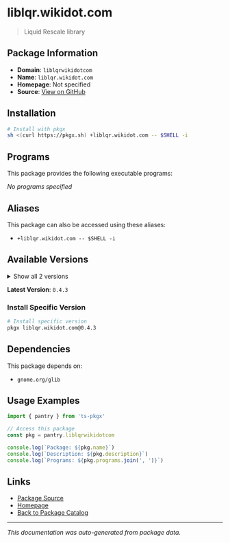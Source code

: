 # liblqr.wikidot.com

> Liquid Rescale library

## Package Information

- **Domain**: `liblqrwikidotcom`
- **Name**: `liblqr.wikidot.com`
- **Homepage**: Not specified
- **Source**: [View on GitHub](https://github.com/pkgxdev/pantry/tree/main/projects/liblqr.wikidot.com/package.yml)

## Installation

```bash
# Install with pkgx
sh <(curl https://pkgx.sh) +liblqr.wikidot.com -- $SHELL -i
```

## Programs

This package provides the following executable programs:

*No programs specified*

## Aliases

This package can also be accessed using these aliases:

- `+liblqr.wikidot.com -- $SHELL -i`

## Available Versions

<details>
<summary>Show all 2 versions</summary>

- `0.4.3`, `0.4.2`

</details>

**Latest Version**: `0.4.3`

### Install Specific Version

```bash
# Install specific version
pkgx liblqr.wikidot.com@0.4.3
```

## Dependencies

This package depends on:

- `gnome.org/glib`

## Usage Examples

```typescript
import { pantry } from 'ts-pkgx'

// Access this package
const pkg = pantry.liblqrwikidotcom

console.log(`Package: ${pkg.name}`)
console.log(`Description: ${pkg.description}`)
console.log(`Programs: ${pkg.programs.join(', ')}`)
```

## Links

- [Package Source](https://github.com/pkgxdev/pantry/tree/main/projects/liblqr.wikidot.com/package.yml)
- [Homepage](#)
- [Back to Package Catalog](../package-catalog.md)

---

*This documentation was auto-generated from package data.*
